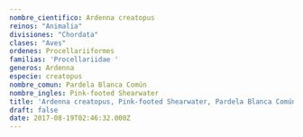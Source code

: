 ```yaml
---
nombre_cientifico: Ardenna creatopus
reinos: "Animalia"
divisiones: "Chordata"
clases: "Aves"
ordenes: Procellariiformes
familias: 'Procellariidae '
generos: Ardenna
especie: creatopus
nombre_comun: Pardela Blanca Común
nombre_ingles: Pink-footed Shearwater
title: 'Ardenna creatopus, Pink-footed Shearwater, Pardela Blanca Común'
draft: false
date: 2017-08-19T02:46:32.000Z
---
```


